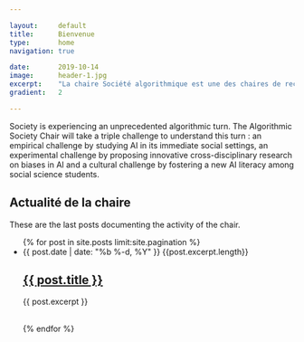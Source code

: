 ```yaml
---

layout:     default
title:      Bienvenue
type:       home
navigation: true

date:       2019-10-14
image:      header-1.jpg
excerpt:    "La chaire Société algorithmique est une des chaires de recherche de l'institut <b>MIAI</b> (Multidisciplinary Institute in Artificial Intelligence) de l'Université Grenoble Alpes. Elle conduit et soutient des recherches sur le tournant algorithmique de la société contemporaine."
gradient:   2

---
```


Society is experiencing an unprecedented algorithmic turn. The Algorithmic Society Chair will take a triple challenge to understand this turn : an empirical challenge by studying AI in its immediate social settings, an experimental challenge by proposing innovative cross-disciplinary research on biases in AI and a cultural challenge by fostering a new AI literacy among social science students.

<h2>Actualité de la chaire</h2>
<p>These are the last posts documenting the activity of the chair.</p>

<ul class="post-list">
    {% for post in site.posts limit:site.pagination %}
    <li>
      <span class="post-meta">{{ post.date | date: "%b %-d, %Y" }}
        {{post.excerpt.length}}
      </span>
      <h2>
        <a class="post-link" href="{{ post.url | prepend: site.baseurl }}">
          {{ post.title }}
        </a>
      </h2>
      <p class="post-excerpt">
        {{ post.excerpt }}
      </p>
      <br>
    </li>
    {% endfor %}
  </ul>
